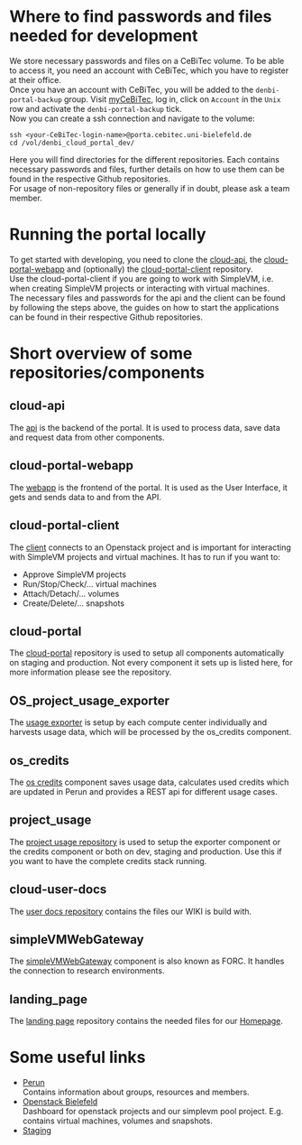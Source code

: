 # Where to find passwords and files needed for development
We store necessary passwords and files on a CeBiTec volume. To be able to access it, you need an account with CeBiTec, which you have to register at their office.  
Once you have an account with CeBiTec, you will be added to the `denbi-portal-backup` group. Visit [myCeBiTec](https://www.cebitec.uni-bielefeld.de/mycebitec/), log in,
click on `Account` in the `Unix` row and activate the `denbi-portal-backup` tick.  
Now you can create a ssh connection and navigate to the volume:  
```shell script
ssh <your-CeBiTec-login-name>@porta.cebitec.uni-bielefeld.de
cd /vol/denbi_cloud_portal_dev/
```
Here you will find directories for the different repositories. Each contains necessary passwords and files, further details
on how to use them can be found in the respective Github repositories.  
For usage of non-repository files or generally if in doubt, please ask a team member.

# Running the portal locally
To get started with developing, you need to clone the [cloud-api](https://github.com/deNBI/cloud-api), 
the [cloud-portal-webapp](https://github.com/deNBI/cloud-portal-webapp) and (optionally) the [cloud-portal-client](https://github.com/deNBI/cloud-portal-client) repository.  
Use the cloud-portal-client if you are going to work with SimpleVM, i.e. when creating SimpleVM projects or interacting with virtual machines.  
The necessary files and passwords for the api and the client can be found by following the steps above, the guides on how
to start the applications can be found in their respective Github repositories.  

# Short overview of some repositories/components
## cloud-api
The [api](https://github.com/deNBI/cloud-api) is the backend of the portal. It is used to process data, save data and request data from other components.
## cloud-portal-webapp
The [webapp](https://github.com/deNBI/cloud-portal-webapp) is the frontend of the portal. It is used as the User Interface, it gets and sends data to and from the API.
## cloud-portal-client
The [client](https://github.com/deNBI/cloud-portal-client) connects to an Openstack project and is important for interacting with SimpleVM projects and virtual machines. It has to run if you want to:
- Approve SimpleVM projects
- Run/Stop/Check/... virtual machines
- Attach/Detach/... volumes
- Create/Delete/... snapshots
## cloud-portal
The [cloud-portal](https://github.com/deNBI/cloud-portal) repository is used to setup all components automatically on staging and production. Not every component it sets up is listed here, for more information please see the repository.
## OS_project_usage_exporter
The [usage exporter](https://github.com/deNBI/OS_project_usage_exporter) is setup by each compute center individually and harvests usage data, which will be processed by the os_credits component.
## os_credits
The [os credits](https://github.com/deNBI/os_credits) component saves usage data, calculates used credits which are updated in Perun and provides a REST api for different usage cases.
## project_usage
The [project usage repository](https://github.com/deNBI/project_usage) is used to setup the exporter component or the credits component or both on dev, staging and production. Use this if you want to have the complete credits stack running.
## cloud-user-docs
The [user docs repository](https://github.com/deNBI/cloud-user-docs) contains the files our WIKI is build with.
## simpleVMWebGateway
The [simpleVMWebGateway](https://github.com/deNBI/simpleVMWebGateway) component is also known as FORC. It handles the connection to research environments.
## landing_page
The [landing page](https://github.com/deNBI/landing_page) repository contains the needed files for our [Homepage](https://cloud.denbi.de).

# Some useful links
- [Perun](https://perun.elixir-czech.cz)  
Contains information about groups, resources and members.
- [Openstack Bielefeld](https://openstack.cebitec.uni-bielefeld.de)  
Dashboard for openstack projects and our simplevm pool project. E.g. contains virtual machines, volumes and snapshots.
- [Staging](https://portal-dev.denbi.de/)

